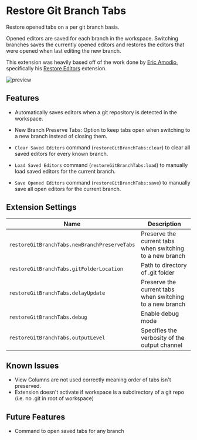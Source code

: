 # Restore Git Branch Tabs

Restore opened tabs on a per git branch basis.

Opened editors are saved for each branch in the workspace. Switching branches saves the currently opened editors and restores the editors that were opened when last editing the new branch.

This extension was heavily based off of the work done by [Eric Amodio](https://github.com/eamodio), specifically his [Restore Editors](https://github.com/eamodio/vscode-restore-editors/blob/master/README.md) extension.

![preview](images/preview.gif)

## Features

- Automatically saves editors when a git repository is detected in the workspace.

- New Branch Preserve Tabs: Option to keep tabs open when switching to a new branch instead of closing them.

- `Clear Saved Editors` command (`restoreGitBranchTabs:clear`) to clear all saved editors for every known branch.

- `Load Saved Editors` command (`restoreGitBranchTabs:load`) to manually load saved editors for the current branch.

- `Save Opened Editors` command (`restoreGitBranchTabs:save`) to manually save all open editors for the current branch.

## Extension Settings

| Name | Description
| ---- | -----------
|`restoreGitBranchTabs.newBranchPreserveTabs` | Preserve the current tabs when switching to a new branch
|`restoreGitBranchTabs.gitFolderLocation` | Path to directory of .git folder
|`restoreGitBranchTabs.delayUpdate` | Preserve the current tabs when switching to a new branch
|`restoreGitBranchTabs.debug` | Enable debug mode
|`restoreGitBranchTabs.outputLevel` | Specifies the verbosity of the output channel

## Known Issues

- View Columns are not used correctly meaning order of tabs isn't preserved.
- Extension doesn't activate if workspace is a subdirectory of a git repo (i.e. no .git in root of workspace)

## Future Features

- Command to open saved tabs for any branch
